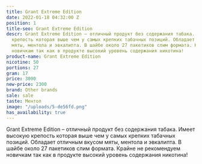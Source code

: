 ```yaml
---
title: Grant Extreme Edition
date: 2022-01-18 04:32:00 Z
position: 1
title-seo: Grant Extreme Edition
descr: Grant Extreme Edition – отличный продукт без содержания табака. Имеет высокую
  крепость которая выше чем у самых крепких табачных позиций. Обладает отличным вкусом
  мяты, ментола и эвкалипта. В шайбе около 27 пакетиков слим формата. Крайне не рекомендуем
  новичкам так как в продукте высокий уровень содержания никотина!
product-name: Grant Extreme Edition
nicotine: 50
portions: 27
gram: 17
price: 3000
new-price: 2300
brand: Other brands
sale: sale
taste: Ментол
image: "/uploads/5-de56fd.png"
has_availability: true
---
```


Grant Extreme Edition – отличный продукт без содержания табака. Имеет высокую крепость которая выше чем у самых крепких табачных позиций. Обладает отличным вкусом мяты, ментола и эвкалипта. В шайбе около 27 пакетиков слим формата. Крайне не рекомендуем новичкам так как в продукте высокий уровень содержания никотина!